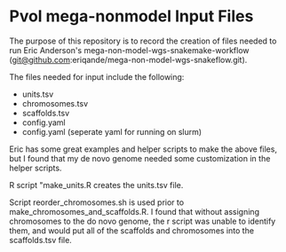 # Pvol mega-nonmodel Input Files

The purpose of this repository is to record the creation of files needed to run Eric Anderson's mega-non-model-wgs-snakemake-workflow (git@github.com:eriqande/mega-non-model-wgs-snakeflow.git). 

The files needed for input include the following:
- units.tsv
- chromosomes.tsv
- scaffolds.tsv
- config.yaml
- config.yaml (seperate yaml for running on slurm)

Eric has some great examples and helper scripts to make the above files, but I found that my de novo genome needed some customization in the helper scripts. 

R script "make_units.R creates the units.tsv file.

Script reorder_chromosomes.sh is used prior to make_chromosomes_and_scaffolds.R. I found that without assigning chromosomes to the do novo genome, the r script was unable to identify them, and would put all of the scaffolds and chromosomes into the scaffolds.tsv file.


